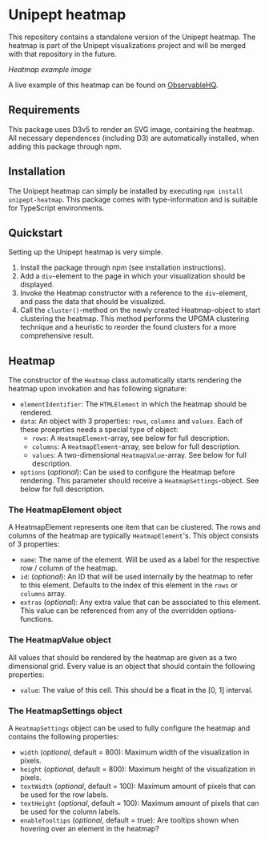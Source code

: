 # Unipept heatmap
This repository contains a standalone version of the Unipept heatmap. The heatmap is part of the
Unipept visualizations project and will be merged with that repository in the future.

*Heatmap example image*

A live example of this heatmap can be found on [ObservableHQ](https://observablehq.com/@pverscha/unipept-heatmap-live-example).

## Requirements
This package uses D3v5 to render an SVG image, containing the heatmap. All necessary dependences
(including D3) are automatically installed, when adding this package through npm.

## Installation
The Unipept heatmap can simply be installed by executing `npm install unipept-heatmap`. This package
comes with type-information and is suitable for TypeScript environments.

## Quickstart
Setting up the Unipept heatmap is very simple. 

1. Install the package through npm (see installation
instructions).
2. Add a `div`-element to the page in which your visualization should be displayed.
3. Invoke the Heatmap constructor with a reference to the `div`-element, and pass the data that
should be visualized. 
4. Call the `cluster()`-method on the newly created Heatmap-object to start clustering the heatmap.
This method performs the UPGMA clustering technique and a heuristic to reorder the found clusters
for a more comprehensive result.

## Heatmap
The constructor of the `Heatmap` class automatically starts rendering the heatmap upon invokation and has following
signature:

* `elementIdentifier`: The `HTMLElement` in which the heatmap should be rendered.
* `data`: An object with 3 properties: `rows`, `columns` and `values`. Each of these proeprties needs a special type of
object:
     * `rows`: A `HeatmapElement`-array, see below for full description.
     * `columns`: A `HeatmapElement`-array, see below for full description.
     * `values`: A two-dimensional `HeatmapValue`-array. See below for full description.
* `options` (*optional*): Can be used to configure the Heatmap before rendering. This parameter should receive a
`HeatmapSettings`-object. See below for full description.


### The HeatmapElement object
A HeatmapElement represents one item that can be clustered. The rows and columns of the heatmap are typically 
`HeatmapElement`'s. This object consists of 3 properties:

* `name`: The name of the element. Will be used as a label for the respective row / column of the heatmap.
* `id`: (*optional*): An ID that will be used internally by the heatmap to refer to this element. Defaults to the index
of this element in the `rows` or `columns` array.
* `extras` (*optional*): Any extra value that can be associated to this element. This value can be referenced from any
of the overridden options-functions.

### The HeatmapValue object
All values that should be rendered by the heatmap are given as a two dimensional grid. Every value is an object that
should contain the following properties:

* `value`: The value of this cell. This should be a float in the [0, 1] interval.

### The HeatmapSettings object
A `HeatmapSettings` object can be used to fully configure the heatmap and contains the following properties:

* `width` (*optional*, default = 800): Maximum width of the visualization in pixels.
* `height` (*optional*, default = 800): Maximum height of the visualization in pixels.
* `textWidth` (*optional*, default = 100): Maximum amount of pixels that can be used for the row labels.
* `textHeight` (*optional*, default = 100): Maximum amount of pixels that can be used for the column labels.
* `enableTooltips` (*optional*, default = true): Are tooltips shown when hovering over an element in the heatmap? 



